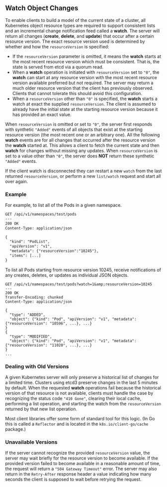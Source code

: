 ## Watch Object Changes

To enable clients to build a model of the current state of a cluster, all
Kubernetes object resource types are required to support consistent lists and
an incremental change notification feed called a **watch**.  The server will
return all changes (**create**, **delete**, and **update**) that occur after a
certain resource version. The exact resource version used is determined by
whether and how the `resourceVersion` is specified:

- If the `resourceVersion` parameter is omitted, it means the **watch** starts
  at the most recent resource version which must be consistent. That is, the
  state is served from etcd via a quorum read. 
- When a **watch** operation is initiated with `resourceVersion` set to `"0"`,
  the **watch** can start at any resource version with the most recent resource
  version available preferred but not required. The server may return a much
  older resource version that the client has previously observed. Clients
  that cannot tolerate this should avoid this configuration. 
- When a `resourceVersion` other than `"0"` is specified, the **watch** starts
  a watch at exact the supplied `resourceVersion`. The client is assumed to
  already have the initial state at the starting resource version because it
  has provided an exact value.

When `resourceVersion` is omitted or set to `"0"`, the server first responds
with synthetic `"Added"` events of all objects that exist at the starting
resource version (the most recent one or an arbitrary one). All the following
**watch** events are for all changes that occurred after the resource version
the **watch** started at. This allows a client to fetch the current state and
then **watch** for changes without missing any updates. When `resourceVersion`
is set to a value other than `"0"`, the server does **NOT** return these
synthetic `"Added"` events.

If the client watch is disconnected they can restart a new `watch` from the
last returned `resourceVersion`, or perform a new `list/watch` request and
start all over again.

### Example

For example, to list all of the Pods in a given namespace.

```html
GET /api/v1/namespaces/test/pods
---
200 OK
Content-Type: application/json

{
  "kind": "PodList",
  "apiVersion": "v1",
  "metadata": {"resourceVersion":"10245"},
  "items": [...]
}
```

To list all Pods starting from resource version 10245, receive notifications
of any creates, deletes, or updates as individual JSON objects.

```console
GET /api/v1/namespaces/test/pods?watch=1&amp;resourceVersion=10245
---
200 OK
Transfer-Encoding: chunked
Content-Type: application/json

{
  "type": "ADDED",
  "object": {"kind": "Pod", "apiVersion": "v1", "metadata": {"resourceVersion": "10596", ...}, ...}
}
{
  "type": "MODIFIED",
  "object": {"kind": "Pod", "apiVersion": "v1", "metadata": {"resourceVersion": "11020", ...}, ...}
}
...
```

### Dealing with Old Versions

A given Kubernetes server will only preserve a historical list of changes for
a limited time. Clusters using etcd3 preserve changes in the last 5 minutes by
default. When the requested **watch** operations fail because the historical
version of that resource is not available, clients must handle the case by
recognizing the status code `"410 Gone"`, clearing their local cache, performing
a list operation, and starting the watch from the `resourceVersion` returned
by that new list operation.

Most client libraries offer some form of standard tool for this logic.  (In Go
this is called a `Reflector` and is located in the `k8s.io/client-go/cache`
package.)

### Unavailable Versions

If the server cannot recognize the provided `resourceVersion` value, the
server may wait briefly for the resource version to become available. If the
provided version failed to become available in a reasonable amount of time,
the request will return a `"504 Gateway Timeout"` error. The server may also
return in the `Retry-After` response header a value indicating how many
seconds the client is supposed to wait before retrying the request.


